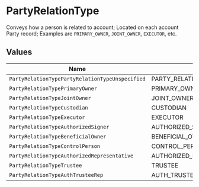 # PartyRelationType

Conveys how a person is related to account; Located on each account Party record; Examples are `PRIMARY_OWNER`, `JOINT_OWNER`, `EXECUTOR`, etc.


## Values

| Name                                            | Value                                           |
| ----------------------------------------------- | ----------------------------------------------- |
| `PartyRelationTypePartyRelationTypeUnspecified` | PARTY_RELATION_TYPE_UNSPECIFIED                 |
| `PartyRelationTypePrimaryOwner`                 | PRIMARY_OWNER                                   |
| `PartyRelationTypeJointOwner`                   | JOINT_OWNER                                     |
| `PartyRelationTypeCustodian`                    | CUSTODIAN                                       |
| `PartyRelationTypeExecutor`                     | EXECUTOR                                        |
| `PartyRelationTypeAuthorizedSigner`             | AUTHORIZED_SIGNER                               |
| `PartyRelationTypeBeneficialOwner`              | BENEFICIAL_OWNER                                |
| `PartyRelationTypeControlPerson`                | CONTROL_PERSON                                  |
| `PartyRelationTypeAuthorizedRepresentative`     | AUTHORIZED_REPRESENTATIVE                       |
| `PartyRelationTypeTrustee`                      | TRUSTEE                                         |
| `PartyRelationTypeAuthTrusteeRep`               | AUTH_TRUSTEE_REP                                |